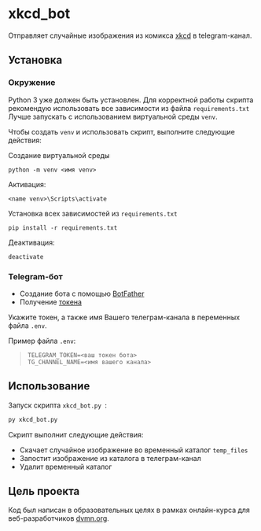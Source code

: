 # xkcd_bot #

Отправляет случайные изображения из комикса [xkcd](https://xkcd.com) в telegram-канал.

## Установка

### Окружение

Python 3 уже должен быть установлен.
Для корректной работы скрипта рекомендую использовать все зависимости из файла `requirements.txt`
Лучше запускать с использованием виртуальной среды `venv`.

Чтобы создать `venv` и использовать скрипт, выполните следующие действия:

Создание виртуальной среды
```
python -m venv <имя venv>
```

Активация:
```
<name venv>\Scripts\activate
```

Установка всех зависимостей из `requirements.txt `
```
pip install -r requirements.txt
```
Деактивация:
```
deactivate
```
### Telegram-бот
- Создание бота с помощью [BotFather](https://way23.ru/%D1%80%D0%B5%D0%B3%D0%B8%D1%81%D1%82%D1%80%D0%B0%D1%86%D0%B8%D1%8F-%D0%B1%D0%BE%D1%82%D0%B0-%D0%B2-telegram.html)
- Получение [токена](https://smmplanner.com/blog/otlozhennyj-posting-v-telegram/#02:~:text=%D0%B1%D0%BE%D1%82%D0%B0%2C%20%D0%B0%20%D1%82%D0%B0%D0%BA%D0%B6%D0%B5-,%D1%82%D0%BE%D0%BA%D0%B5%D0%BD,-%D0%B4%D0%BB%D1%8F%20HTTP%20API)

Укажите токен, а также имя Вашего телеграм-канала в переменных файла `.env`.

Пример файла `.env`:
>```
>TELEGRAM_TOKEN=<ваш токен бота>
>TG_CHANNEL_NAME=<имя вашего канала>
>```

## Использование

Запуск скрипта `xkcd_bot.py `:

```cmd
py xkcd_bot.py
```
Скрипт выполнит следующие действия:
- Скачает случайное изображение во временный каталог `temp_files`
- Запостит изображение из каталога в телеграм-канал
- Удалит временный каталог

## Цель проекта

Код был написан в образовательных целях в рамках онлайн-курса для веб-разработчиков [dvmn.org](https://dvmn.org/).